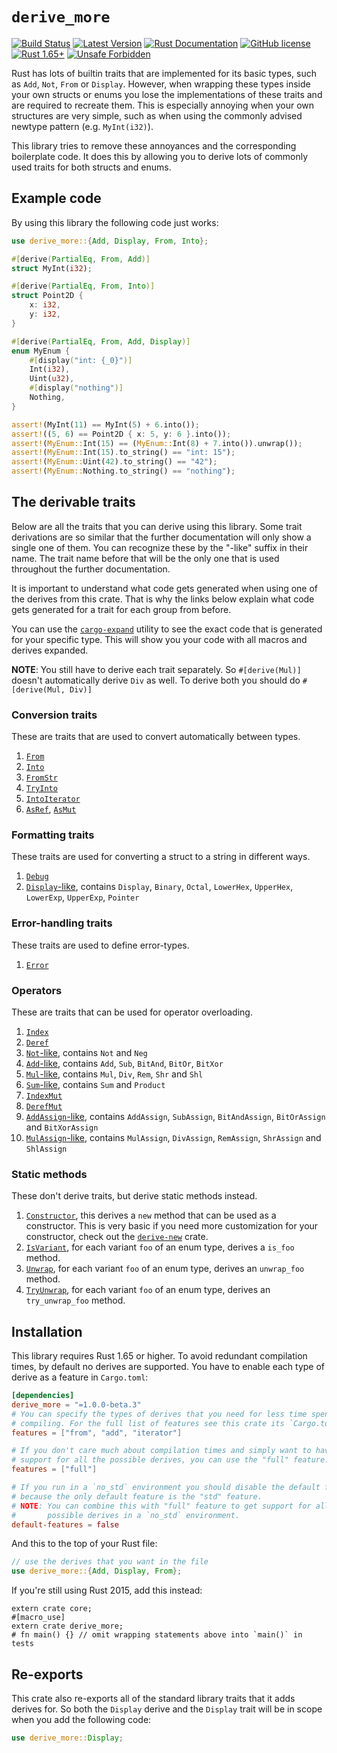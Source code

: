 # `derive_more`

[![Build Status](https://github.com/JelteF/derive_more/workflows/CI/badge.svg)](https://github.com/JelteF/derive_more/actions)
[![Latest Version](https://img.shields.io/crates/v/derive_more.svg)](https://crates.io/crates/derive_more)
[![Rust Documentation](https://docs.rs/derive_more/badge.svg)](https://docs.rs/derive_more)
[![GitHub license](https://img.shields.io/badge/license-MIT-blue.svg)](https://raw.githubusercontent.com/JelteF/derive_more/master/LICENSE)
[![Rust 1.65+](https://img.shields.io/badge/rustc-1.65+-lightgray.svg)](https://blog.rust-lang.org/2021/10/21/Rust-1.65.0.html)
[![Unsafe Forbidden](https://img.shields.io/badge/unsafe-forbidden-success.svg)](https://github.com/rust-secure-code/safety-dance)

Rust has lots of builtin traits that are implemented for its basic types, such
as `Add`, `Not`, `From` or `Display`.
However, when wrapping these types inside your own structs or enums you lose the
implementations of these traits and are required to recreate them.
This is especially annoying when your own structures are very simple, such as
when using the commonly advised newtype pattern (e.g. `MyInt(i32)`).

This library tries to remove these annoyances and the corresponding boilerplate code.
It does this by allowing you to derive lots of commonly used traits for both structs and enums.




## Example code

By using this library the following code just works:

```rust
use derive_more::{Add, Display, From, Into};

#[derive(PartialEq, From, Add)]
struct MyInt(i32);

#[derive(PartialEq, From, Into)]
struct Point2D {
    x: i32,
    y: i32,
}

#[derive(PartialEq, From, Add, Display)]
enum MyEnum {
    #[display("int: {_0}")]
    Int(i32),
    Uint(u32),
    #[display("nothing")]
    Nothing,
}

assert!(MyInt(11) == MyInt(5) + 6.into());
assert!((5, 6) == Point2D { x: 5, y: 6 }.into());
assert!(MyEnum::Int(15) == (MyEnum::Int(8) + 7.into()).unwrap());
assert!(MyEnum::Int(15).to_string() == "int: 15");
assert!(MyEnum::Uint(42).to_string() == "42");
assert!(MyEnum::Nothing.to_string() == "nothing");
```




## The derivable traits

Below are all the traits that you can derive using this library.
Some trait derivations are so similar that the further documentation will only show a single one
of them.
You can recognize these by the "-like" suffix in their name.
The trait name before that will be the only one that is used throughout the further
documentation.

It is important to understand what code gets generated when using one of the
derives from this crate.
That is why the links below explain what code gets generated for a trait for
each group from before.

You can use the [`cargo-expand`] utility to see the exact code that is generated
for your specific type.
This will show you your code with all macros and derives expanded.

**NOTE**: You still have to derive each trait separately. So `#[derive(Mul)]` doesn't
automatically derive `Div` as well. To derive both you should do `#[derive(Mul, Div)]`


### Conversion traits

These are traits that are used to convert automatically between types.

1. [`From`]
2. [`Into`]
3. [`FromStr`]
4. [`TryInto`]
5. [`IntoIterator`]
6. [`AsRef`], [`AsMut`]


### Formatting traits

These traits are used for converting a struct to a string in different ways.

1. [`Debug`]
2. [`Display`-like], contains `Display`, `Binary`, `Octal`, `LowerHex`,
   `UpperHex`, `LowerExp`, `UpperExp`, `Pointer`


### Error-handling traits

These traits are used to define error-types.

1. [`Error`]


### Operators

These are traits that can be used for operator overloading.

1. [`Index`]
2. [`Deref`]
3. [`Not`-like], contains `Not` and `Neg`
4. [`Add`-like], contains `Add`, `Sub`, `BitAnd`, `BitOr`, `BitXor`
5. [`Mul`-like], contains `Mul`, `Div`, `Rem`, `Shr` and `Shl`
6. [`Sum`-like], contains `Sum` and `Product`
7. [`IndexMut`]
8. [`DerefMut`]
9. [`AddAssign`-like], contains `AddAssign`, `SubAssign`, `BitAndAssign`,
   `BitOrAssign` and `BitXorAssign`
10. [`MulAssign`-like], contains `MulAssign`, `DivAssign`, `RemAssign`,
    `ShrAssign` and `ShlAssign`


### Static methods

These don't derive traits, but derive static methods instead.

1. [`Constructor`], this derives a `new` method that can be used as a constructor.
   This is very basic if you need more customization for your constructor, check
   out the [`derive-new`] crate.
2. [`IsVariant`], for each variant `foo` of an enum type, derives a `is_foo` method.
3. [`Unwrap`], for each variant `foo` of an enum type, derives an `unwrap_foo` method.
4. [`TryUnwrap`], for each variant `foo` of an enum type, derives an `try_unwrap_foo` method.




## Installation

This library requires Rust 1.65 or higher. To avoid redundant compilation times, by
default no derives are supported. You have to enable each type of derive as a feature
in `Cargo.toml`:

```toml
[dependencies]
derive_more = "=1.0.0-beta.3"
# You can specify the types of derives that you need for less time spent
# compiling. For the full list of features see this crate its `Cargo.toml`.
features = ["from", "add", "iterator"]

# If you don't care much about compilation times and simply want to have
# support for all the possible derives, you can use the "full" feature.
features = ["full"]

# If you run in a `no_std` environment you should disable the default features,
# because the only default feature is the "std" feature.
# NOTE: You can combine this with "full" feature to get support for all the
#       possible derives in a `no_std` environment.
default-features = false
```

And this to the top of your Rust file:
```rust
// use the derives that you want in the file
use derive_more::{Add, Display, From};
```
If you're still using Rust 2015, add this instead:
```rust,edition2015
extern crate core;
#[macro_use]
extern crate derive_more;
# fn main() {} // omit wrapping statements above into `main()` in tests
```

## Re-exports

This crate also re-exports all of the standard library traits that it adds
derives for. So both the `Display` derive and the `Display` trait will be in
scope when you add the following code:
```rust
use derive_more::Display;
```

[`cargo-expand`]: https://github.com/dtolnay/cargo-expand
[`derive-new`]: https://github.com/nrc/derive-new

[`From`]: https://jeltef.github.io/derive_more/derive_more/from.html
[`Into`]: https://jeltef.github.io/derive_more/derive_more/into.html
[`FromStr`]: https://jeltef.github.io/derive_more/derive_more/from_str.html
[`TryInto`]: https://jeltef.github.io/derive_more/derive_more/try_into.html
[`IntoIterator`]: https://jeltef.github.io/derive_more/derive_more/into_iterator.html
[`AsRef`]: https://jeltef.github.io/derive_more/derive_more/as_ref.html
[`AsMut`]: https://jeltef.github.io/derive_more/derive_more/as_mut.html

[`Debug`]: https://github.com/JelteF/derive_more/blob/master/impl/doc/debug.md
[`Display`-like]: https://jeltef.github.io/derive_more/derive_more/display.html

[`Error`]: https://jeltef.github.io/derive_more/derive_more/error.html

[`Index`]: https://jeltef.github.io/derive_more/derive_more/index_op.html
[`Deref`]: https://jeltef.github.io/derive_more/derive_more/deref.html
[`Not`-like]: https://jeltef.github.io/derive_more/derive_more/not.html
[`Add`-like]: https://jeltef.github.io/derive_more/derive_more/add.html
[`Mul`-like]: https://jeltef.github.io/derive_more/derive_more/mul.html
[`Sum`-like]: https://jeltef.github.io/derive_more/derive_more/sum.html
[`IndexMut`]: https://jeltef.github.io/derive_more/derive_more/index_mut.html
[`DerefMut`]: https://jeltef.github.io/derive_more/derive_more/deref_mut.html
[`AddAssign`-like]: https://jeltef.github.io/derive_more/derive_more/add_assign.html
[`MulAssign`-like]: https://jeltef.github.io/derive_more/derive_more/mul_assign.html

[`Constructor`]: https://jeltef.github.io/derive_more/derive_more/constructor.html
[`IsVariant`]: https://jeltef.github.io/derive_more/derive_more/is_variant.html
[`Unwrap`]: https://jeltef.github.io/derive_more/derive_more/unwrap.html
[`TryUnwrap`]: https://jeltef.github.io/derive_more/derive_more/try_unwrap.html
